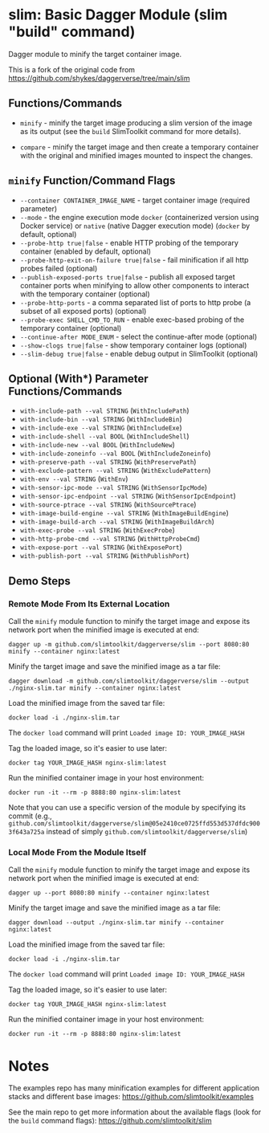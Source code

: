 # slim: Basic Dagger Module (slim "build" command)

Dagger module to minify the target container image.

This is a fork of the original code from https://github.com/shykes/daggerverse/tree/main/slim

## Functions/Commands

* `minify` - minify the target image producing a slim version of the image as its output (see the `build` SlimToolkit command for more details).

* `compare` - minify the target image and then create a temporary container with the original and minified images mounted to inspect the changes.


## `minify` Function/Command Flags

* `--container CONTAINER_IMAGE_NAME` - target container image (required parameter)
* `--mode` - the engine execution mode `docker` (containerized version using Docker service) or `native` (native Dagger execution mode) (`docker` by default, optional)
* `--probe-http true|false` - enable HTTP probing of the temporary container (enabled by default, optional)
* `--probe-http-exit-on-failure true|false` - fail minification if all http probes failed (optional)
* `--publish-exposed-ports true|false` - publish all exposed target container ports when minifying to allow other components to interact with the temporary container (optional)
* `--probe-http-ports` - a comma separated list of ports to http probe (a subset of all exposed ports) (optional)
* `--probe-exec SHELL_CMD_TO_RUN` - enable exec-based probing of the temporary container (optional)
* `--continue-after MODE_ENUM` - select the continue-after mode (optional)
* `--show-clogs true|false` - show temporary container logs (optional)
* `--slim-debug true|false` - enable debug output in SlimToolkit (optional)

## Optional (With*) Parameter Functions/Commands

* `with-include-path --val STRING` (`WithIncludePath`)
* `with-include-bin --val STRING` (`WithIncludeBin`)
* `with-include-exe --val STRING` (`WithIncludeExe`)
* `with-include-shell --val BOOL` (`WithIncludeShell`)
* `with-include-new --val BOOL` (`WithIncludeNew`)
* `with-include-zoneinfo --val BOOL` (`WithIncludeZoneinfo`)
* `with-preserve-path --val STRING` (`WithPreservePath`)
* `with-exclude-pattern --val STRING` (`WithExcludePattern`)
* `with-env --val STRING` (`WithEnv`)
* `with-sensor-ipc-mode --val STRING` (`WithSensorIpcMode`)
* `with-sensor-ipc-endpoint --val STRING` (`WithSensorIpcEndpoint`)
* `with-source-ptrace --val STRING` (`WithSourcePtrace`)
* `with-image-build-engine --val STRING` (`WithImageBuildEngine`)
* `with-image-build-arch --val STRING` (`WithImageBuildArch`)
* `with-exec-probe --val STRING` (`WithExecProbe`)
* `with-http-probe-cmd --val STRING` (`WithHttpProbeCmd`)
* `with-expose-port --val STRING` (`WithExposePort`)
* `with-publish-port --val STRING` (`WithPublishPort`)

## Demo Steps

### Remote Mode From Its External Location

Call the `minify` module function to minify the target image and expose its network port when the minified image is executed at end:

`dagger up -m github.com/slimtoolkit/daggerverse/slim --port 8080:80 minify --container nginx:latest`

Minify the target image and save the minified image as a tar file:

`dagger download -m github.com/slimtoolkit/daggerverse/slim --output ./nginx-slim.tar minify --container nginx:latest`

Load the minified image from the saved tar file:

`docker load -i ./nginx-slim.tar`

The `docker load` command will print `Loaded image ID: YOUR_IMAGE_HASH`

Tag the loaded image, so it's easier to use later:

`docker tag YOUR_IMAGE_HASH nginx-slim:latest`

Run the minified container image in your host environment:

`docker run -it --rm -p 8888:80 nginx-slim:latest`


Note that you can use a specific version of the module by specifying its commit (e.g., `github.com/slimtoolkit/daggerverse/slim@05e2410ce0725ffd553d537dfdc9003f643a725a` instead of simply `github.com/slimtoolkit/daggerverse/slim`)

### Local Mode From the Module Itself

Call the `minify` module function to minify the target image and expose its network port when the minified image is executed at end:

`dagger up --port 8080:80 minify --container nginx:latest`

Minify the target image and save the minified image as a tar file:

`dagger download --output ./nginx-slim.tar minify --container nginx:latest`

Load the minified image from the saved tar file:

`docker load -i ./nginx-slim.tar`

The `docker load` command will print `Loaded image ID: YOUR_IMAGE_HASH`

Tag the loaded image, so it's easier to use later:

`docker tag YOUR_IMAGE_HASH nginx-slim:latest`

Run the minified container image in your host environment:

`docker run -it --rm -p 8888:80 nginx-slim:latest`


# Notes

The examples repo has many minification examples for different application stacks and different base images: https://github.com/slimtoolkit/examples

See the main repo to get more information about the available flags (look for the `build` command flags): https://github.com/slimtoolkit/slim
